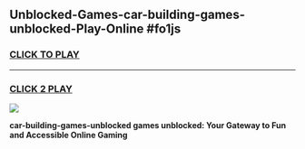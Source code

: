
## Unblocked-Games-car-building-games-unblocked-Play-Online #fo1js
<h3>
<a href="https://news.freeplayer.one?title=car-building-games-unblocked&ref=3">CLICK TO PLAY</a></h3>
<hr>

<h3>
<a href="https://news.freeplayer.one?title=car-building-games-unblocked&ref=3">CLICK 2 PLAY</a>
  
</h3>

<a href="https://news.freeplayer.one?title=car-building-games-unblocked&ref=3"><img src="https://clearcache.store/games.png"></a>


**car-building-games-unblocked games unblocked: Your Gateway to Fun and Accessible Online Gaming**
